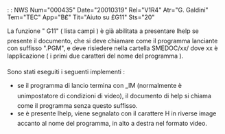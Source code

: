  :  : NWS Num="000435" Date="20010319" Rel="V1R4" Atr="G. Galdini" Tem="TEC" App="B£" Tit="Aiuto su £G11" Sts="20"

La funzione " G11"  ( lista campi ) è già abilitata a presentare lhelp se presente il documento, che si deve chiamare come il programma lanciante con suffisso ".PGM", e deve risiedere nella cartella SMEDOC/xx/ dove xx è lapplicazione ( i primi due caratteri del nome del programma ).

Sono stati eseguiti i seguenti implementi : 
   -  se il programma di lancio termina con _IM (normalmente è unimpostatore di condizioni di video),
       il documento di help si chiama come il programma senza questo suffisso.
   -  se è presente lhelp, viene segnalato con il carattere H in riverse image accanto al nome del programma,
      in alto a destra nel formato video.


